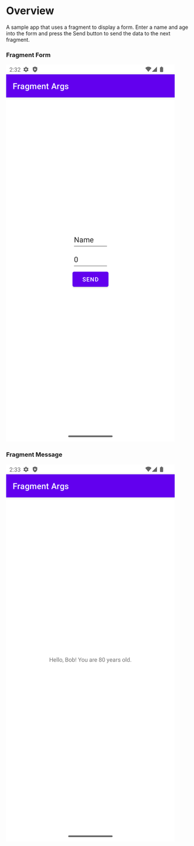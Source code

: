 # Overview

A sample app that uses a fragment to display a form. Enter a name and age into the form and press the 
Send button to send the data to the next fragment.

### Fragment Form
![Fragment Form](../../images/fragment_args/fragment_form.png)

### Fragment Message
![Fragment Message](../../images/fragment_args/fragment_message.png)


